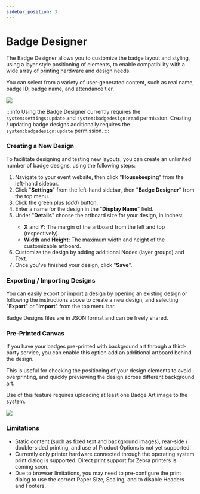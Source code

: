 ```yaml
---
sidebar_position: 3
---
```


# Badge Designer

<splitColumn>
  <div>
    <p>
      The Badge Designer allows you to customize the badge layout and styling, using a layer style positioning of elements, to enable compatibility with a wide array of printing hardware and design needs.
    </p>
    <p>
      You can select from a variety of user-generated content, such as real name, badge ID, badge name, and attendance tier.
    </p>
  </div>
  <div>
    <img src="/img/tutorial/badgeDesigner.png" />
  </div>
</splitColumn>

:::info
Using the Badge Designer currently requires the `system:settings:update` and `system:badgedesign:read` permission. Creating / updating badge designs additionally requires the `system:badgedesign:update` permission.
:::

### Creating a New Design

To facilitate designing and testing new layouts, you can create an unlimited number of badge designs, using the following steps:

<ol className="numbered-list">
  <li>
    <span>
      Navigate to your event website, then click "<strong>Housekeeping</strong>" from the left-hand sidebar.
    </span>
  </li>
  <li>
    <span>
      Click "<strong>Settings</strong>" from the left-hand sidebar, then "<strong>Badge Designer</strong>" from the top menu.
    </span>
  </li>
  <li>
    <span>
      Click the green plus (<i className="material-symbols-outlined medium">add</i>) button.
    </span>
  </li>
  <li>
    <span>
      Enter a name for the design in the "<strong>Display Name</strong>" field.
    </span>
  </li>
  <li>
    <div>
      Under "<strong>Details</strong>" choose the artboard size for your design, in inches:
      <ul>
        <li>
          <strong>X</strong> and <strong>Y</strong>: The margin of the artboard from the left and top (respectively).
        </li>
        <li>
          <strong>Width</strong> and <strong>Height</strong>: The maximum width and height of the customizable artboard.
        </li>
      </ul>
    </div>
  </li>
  <li>
    <span>Customize the design by adding additional Nodes (layer groups) and Text.</span>
  </li>
  <li>
    <span>Once you've finished your design, click "<strong>Save</strong>".</span>
  </li>
</ol>

### Exporting / Importing Designs

You can easily export or import a design by opening an existing design or following the instructions above to create a new design, and selecting "<strong>Export</strong>" or "<strong>Import</strong>" from the top menu bar.

Badge Designs files are in JSON format and can be freely shared.

### Pre-Printed Canvas

<splitColumn>
  <div>
    <p>
      If you have your badges pre-printed with background art through a third-party service, you can enable this option add an additional artboard behind the design.
    </p>
    <p>
      This is useful for checking the positioning of your design elements to avoid overprinting, and quickly previewing the design across different background art.
    </p>
    <p>
      Use of this feature requires uploading at least one Badge Art image to the system.
    </p>
  </div>
  <div>
    <img src="/img/tutorial/badgeDesigner-prePrintedCanvas.png" />
  </div>
</splitColumn>

### Limitations

* Static content (such as fixed text and background images), rear-side / double-sided printing, and use of Product Options is not yet supported.
* Currently only printer hardware connected through the operating system print dialog is supported. Direct print support for Zebra printers is coming soon.
* Due to browser limitations, you may need to pre-configure the print dialog to use the correct Paper Size, Scaling, and to disable Headers and Footers.